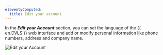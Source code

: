 ```yaml
---
eleventyComputed:
  title: Edit your account
---
```

In the ***Edit your Account*** section, you can set the language of the {{ en.DVLS }} web interface and add or modify personal information like phone numbers, address and company name.  

![Edit your Account](https://webdevolutions.azureedge.net/docs/en/server/ServerOp8019.png)

